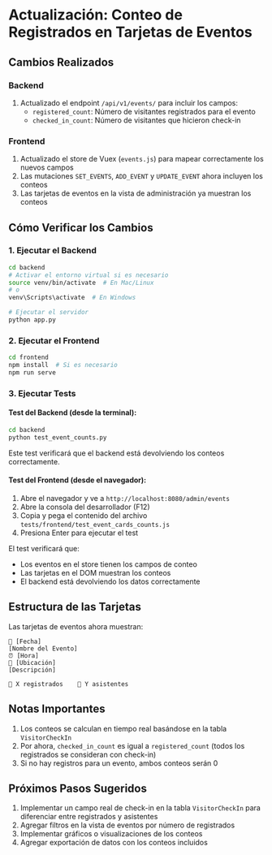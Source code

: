 # Actualización: Conteo de Registrados en Tarjetas de Eventos

## Cambios Realizados

### Backend
1. Actualizado el endpoint `/api/v1/events/` para incluir los campos:
   - `registered_count`: Número de visitantes registrados para el evento
   - `checked_in_count`: Número de visitantes que hicieron check-in

### Frontend
1. Actualizado el store de Vuex (`events.js`) para mapear correctamente los nuevos campos
2. Las mutaciones `SET_EVENTS`, `ADD_EVENT` y `UPDATE_EVENT` ahora incluyen los conteos
3. Las tarjetas de eventos en la vista de administración ya muestran los conteos

## Cómo Verificar los Cambios

### 1. Ejecutar el Backend
```bash
cd backend
# Activar el entorno virtual si es necesario
source venv/bin/activate  # En Mac/Linux
# o
venv\Scripts\activate  # En Windows

# Ejecutar el servidor
python app.py
```

### 2. Ejecutar el Frontend
```bash
cd frontend
npm install  # Si es necesario
npm run serve
```

### 3. Ejecutar Tests

#### Test del Backend (desde la terminal):
```bash
cd backend
python test_event_counts.py
```
Este test verificará que el backend está devolviendo los conteos correctamente.

#### Test del Frontend (desde el navegador):
1. Abre el navegador y ve a `http://localhost:8080/admin/events`
2. Abre la consola del desarrollador (F12)
3. Copia y pega el contenido del archivo `tests/frontend/test_event_cards_counts.js`
4. Presiona Enter para ejecutar el test

El test verificará que:
- Los eventos en el store tienen los campos de conteo
- Las tarjetas en el DOM muestran los conteos
- El backend está devolviendo los datos correctamente

## Estructura de las Tarjetas

Las tarjetas de eventos ahora muestran:
```
📅 [Fecha]
[Nombre del Evento]
⏰ [Hora]
📍 [Ubicación]
[Descripción]

👤 X registrados    👥 Y asistentes
```

## Notas Importantes

1. Los conteos se calculan en tiempo real basándose en la tabla `VisitorCheckIn`
2. Por ahora, `checked_in_count` es igual a `registered_count` (todos los registrados se consideran con check-in)
3. Si no hay registros para un evento, ambos conteos serán 0

## Próximos Pasos Sugeridos

1. Implementar un campo real de check-in en la tabla `VisitorCheckIn` para diferenciar entre registrados y asistentes
2. Agregar filtros en la vista de eventos por número de registrados
3. Implementar gráficos o visualizaciones de los conteos
4. Agregar exportación de datos con los conteos incluidos
